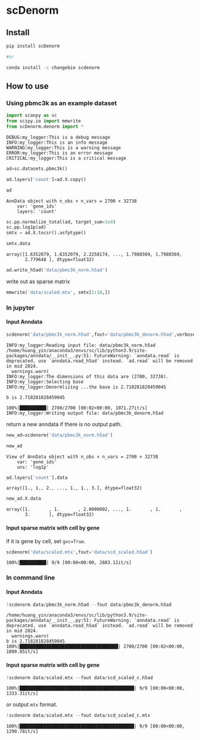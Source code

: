 scDenorm
================

<!-- WARNING: THIS FILE WAS AUTOGENERATED! DO NOT EDIT! -->

## Install

``` sh
pip install scDenorm

#or

conda install -c changebio scdenorm
```

## How to use

### Using pbmc3k as an example dataset

``` python
import scanpy as sc
from scipy.io import mmwrite
from scDenorm.denorm import *
```

    DEBUG:my_logger:This is a debug message
    INFO:my_logger:This is an info message
    WARNING:my_logger:This is a warning message
    ERROR:my_logger:This is an error message
    CRITICAL:my_logger:This is a critical message

``` python
ad=sc.datasets.pbmc3k()
```

``` python
ad.layers['count']=ad.X.copy()
```

``` python
ad
```

    AnnData object with n_obs × n_vars = 2700 × 32738
        var: 'gene_ids'
        layers: 'count'

``` python
sc.pp.normalize_total(ad, target_sum=1e4)
sc.pp.log1p(ad)
smtx = ad.X.tocsr().asfptype()
```

``` python
smtx.data
```

    array([1.6352079, 1.6352079, 2.2258174, ..., 1.7980369, 1.7980369,
           2.779648 ], dtype=float32)

``` python
ad.write_h5ad('data/pbmc3k_norm.h5ad')
```

write out as sparse matrix

``` python
mmwrite('data/scaled.mtx', smtx[1:10,])
```

### In jupyter

#### Input Anndata

``` python
scdenorm('data/pbmc3k_norm.h5ad',fout='data/pbmc3k_denorm.h5ad',verbose=1)
```

    INFO:my_logger:Reading input file: data/pbmc3k_norm.h5ad
    /home/huang_yin/anaconda3/envs/sc/lib/python3.9/site-packages/anndata/__init__.py:51: FutureWarning: `anndata.read` is deprecated, use `anndata.read_h5ad` instead. `ad.read` will be removed in mid 2024.
      warnings.warn(
    INFO:my_logger:The dimensions of this data are (2700, 32738).
    INFO:my_logger:Selecting base
    INFO:my_logger:Denormlizing ...the base is 2.718281828459045

    b is 2.718281828459045

    100%|██████████| 2700/2700 [00:02<00:00, 1071.27it/s]
    INFO:my_logger:Writing output file: data/pbmc3k_denorm.h5ad

return a new anndata if there is no output path.

``` python
new_ad=scdenorm('data/pbmc3k_norm.h5ad')
```

``` python
new_ad
```

    View of AnnData object with n_obs × n_vars = 2700 × 32738
        var: 'gene_ids'
        uns: 'log1p'

``` python
ad.layers['count'].data
```

    array([1., 1., 2., ..., 1., 1., 3.], dtype=float32)

``` python
new_ad.X.data
```

    array([1.       , 1.       , 2.0000002, ..., 1.       , 1.       ,
           3.       ], dtype=float32)

#### Input sparse matrix with cell by gene

If it is gene by cell, set `gxc=True`.

``` python
scdenorm('data/scaled.mtx',fout='data/scd_scaled.h5ad')
```

    100%|██████████| 9/9 [00:00<00:00, 2883.12it/s]

### In command line

#### Input Anndata

``` python
!scdenorm data/pbmc3k_norm.h5ad --fout data/pbmc3k_denorm.h5ad
```

    /home/huang_yin/anaconda3/envs/sc/lib/python3.9/site-packages/anndata/__init__.py:51: FutureWarning: `anndata.read` is deprecated, use `anndata.read_h5ad` instead. `ad.read` will be removed in mid 2024.
      warnings.warn(
    b is 2.718281828459045
    100%|█████████████████████████████████████| 2700/2700 [00:02<00:00, 1090.85it/s]

#### Input sparse matrix with cell by gene

``` python
!scdenorm data/scaled.mtx --fout data/scd_scaled_c.h5ad
```

    100%|███████████████████████████████████████████| 9/9 [00:00<00:00, 1333.31it/s]

or output `mtx` format.

``` python
!scdenorm data/scaled.mtx --fout data/scd_scaled_c.mtx
```

    100%|███████████████████████████████████████████| 9/9 [00:00<00:00, 1290.78it/s]
